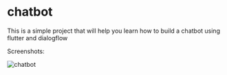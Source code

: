 # chatbot
This is a simple project that will help you learn how to build a chatbot using flutter and dialogflow

Screenshots:

<img src="https://github.com/Wizpna/chatbot/blob/master/screenshot/Screenshot_20190728-214356.png"  title="chatbot">



